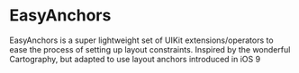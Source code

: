 # EasyAnchors

EasyAnchors is a super lightweight set of UIKit extensions/operators to ease the process of setting up layout constraints. Inspired by the wonderful Cartography, but adapted to use layout anchors introduced in iOS 9


